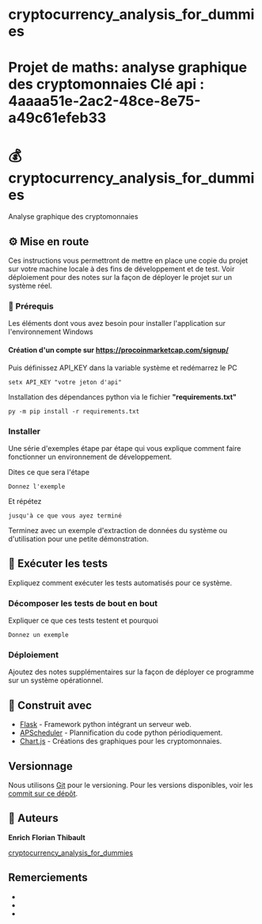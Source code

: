 # cryptocurrency_analysis_for_dummies
Projet de maths: analyse graphique des cryptomonnaies 
Clé api : 4aaaa51e-2ac2-48ce-8e75-a49c61efeb33
=======
# :moneybag: cryptocurrency_analysis_for_dummies

Analyse graphique des cryptomonnaies

## :gear: Mise en route

Ces instructions vous permettront de mettre en place une copie du projet sur votre machine locale à des fins de développement et de test. Voir déploiement pour des notes sur la façon de déployer le projet sur un système réel.

### :book: Prérequis

Les éléments dont vous avez besoin pour installer l'application sur l'environnement Windows

#### Création d'un compte sur https://procoinmarketcap.com/signup/ 

Puis définissez API_KEY dans la variable système et redémarrez le PC
```
setx API_KEY "votre jeton d'api"
```
Installation des dépendances python via le fichier <strong>"requirements.txt"</strong>
```
py -m pip install -r requirements.txt
```

### Installer

Une série d'exemples étape par étape qui vous explique comment faire fonctionner un environnement de développement.

Dites ce que sera l'étape

```
Donnez l'exemple
```

Et répétez

```
jusqu'à ce que vous ayez terminé
```

Terminez avec un exemple d'extraction de données du système ou d'utilisation pour une petite démonstration.

## :pray: Exécuter les tests

Expliquez comment exécuter les tests automatisés pour ce système.

### Décomposer les tests de bout en bout

Expliquer ce que ces tests testent et pourquoi

```
Donnez un exemple
```

### Déploiement

Ajoutez des notes supplémentaires sur la façon de déployer ce programme sur un système opérationnel.

## :muscle: Construit avec

* [Flask](https://flask.palletsprojects.com/en/1.1.x/) - Framework python intégrant un serveur web.
* [APScheduler](https://apscheduler.readthedocs.io/en/stable/) - Plannification du code python périodiquement.
* [Chart.js](https://www.chartjs.org/) - Créations des graphiques pour les cryptomonnaies.


## Versionnage

Nous utilisons [Git](https://git-scm.com/) pour le versioning. Pour les versions disponibles, voir les [commit sur ce dépôt](https://github.com). 

## :beers: Auteurs

**Enrich** **Florian** **Thibault**

[cryptocurrency_analysis_for_dummies](https://github.com/)


## Remerciements

* 
* 
* 

